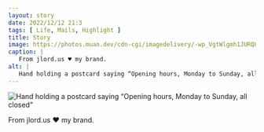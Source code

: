 ```yaml
---
layout: story
date: 2022/12/12 21:3
tags: [ Life, Mails, Highlight ]
title: Story
image: https://photos.muan.dev/cdn-cgi/imagedelivery/-wp_VgtWlgmh1JURQ8t1mg/2bdafbc8-88ea-4dcb-49e4-5608f74b6800/public
caption: |
   From jlord.us ♥︎ my brand.
alt: |
   Hand holding a postcard saying “Opening hours, Monday to Sunday, all closed”
---
```


![Hand holding a postcard saying “Opening hours, Monday to Sunday, all closed”](https://photos.muan.dev/cdn-cgi/imagedelivery/-wp_VgtWlgmh1JURQ8t1mg/2bdafbc8-88ea-4dcb-49e4-5608f74b6800/public)

From jlord.us ♥︎ my brand.
